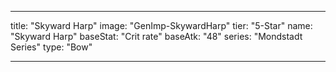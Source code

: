 ---

title: "Skyward Harp"
image: "GenImp-SkywardHarp"
tier: "5-Star"
name: "Skyward Harp"
baseStat: "Crit rate"
baseAtk: "48"
series: "Mondstadt Series"
type: "Bow"

---